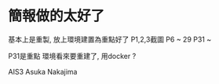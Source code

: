 # 簡報做的太好了 #
基本上是重製, 放上環境建置為重點好了
P1,2,3截圖
P6 ~ 29
P31 ~ 

P31是重點
環境看來要重建了, 用docker ?

AIS3
Asuka Nakajima





